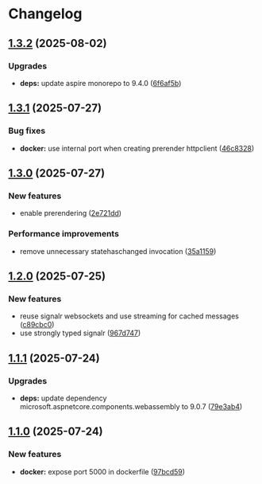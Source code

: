 # Changelog

## [1.3.2](https://github.com/lupusbytes/event-hub-live-explorer/compare/v1.3.1...v1.3.2) (2025-08-02)


### Upgrades

* **deps:** update aspire monorepo to 9.4.0 ([6f6af5b](https://github.com/lupusbytes/event-hub-live-explorer/commit/6f6af5bc121dd58d967d9cda56f97c7442fa1c22))

## [1.3.1](https://github.com/lupusbytes/event-hub-live-explorer/compare/v1.3.0...v1.3.1) (2025-07-27)


### Bug fixes

* **docker:** use internal port when creating prerender httpclient ([46c8328](https://github.com/lupusbytes/event-hub-live-explorer/commit/46c8328631941ed5a09235ed0288ff226b9518a8))

## [1.3.0](https://github.com/lupusbytes/event-hub-live-explorer/compare/v1.2.0...v1.3.0) (2025-07-27)


### New features

* enable prerendering ([2e721dd](https://github.com/lupusbytes/event-hub-live-explorer/commit/2e721ddfc60897c3991f99f84b4b9cd7f6c6a5e0))


### Performance improvements

* remove unnecessary statehaschanged invocation ([35a1159](https://github.com/lupusbytes/event-hub-live-explorer/commit/35a1159923c6d9dda7fe2051bbfd30c3b15d9e4d))

## [1.2.0](https://github.com/lupusbytes/event-hub-live-explorer/compare/v1.1.1...v1.2.0) (2025-07-25)


### New features

* reuse signalr websockets and use streaming for cached messages ([c89cbc0](https://github.com/lupusbytes/event-hub-live-explorer/commit/c89cbc05d1bdde60d5177dfcb9ca207d0adae9ec))
* use strongly typed signalr ([967d747](https://github.com/lupusbytes/event-hub-live-explorer/commit/967d74735fbd34ea94129b4970b3850a3349ec94))

## [1.1.1](https://github.com/lupusbytes/event-hub-live-explorer/compare/v1.1.0...v1.1.1) (2025-07-24)


### Upgrades

* **deps:** update dependency microsoft.aspnetcore.components.webassembly to 9.0.7 ([79e3ab4](https://github.com/lupusbytes/event-hub-live-explorer/commit/79e3ab4d3302b4717ff2e96d648ccf001cf1d8a3))

## [1.1.0](https://github.com/lupusbytes/event-hub-live-explorer/compare/v1.0.0...v1.1.0) (2025-07-24)


### New features

* **docker:** expose port 5000 in dockerfile ([97bcd59](https://github.com/lupusbytes/event-hub-live-explorer/commit/97bcd594e358d239c41c8f70f6a71e0d605b9cbb))
